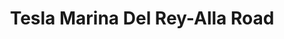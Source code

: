 ---
title: "Tesla Marina Del Rey-Alla Road"
url: /marina-del-rey/tesla-marina-del-rey-alla-road/
shop: Autohaus
---